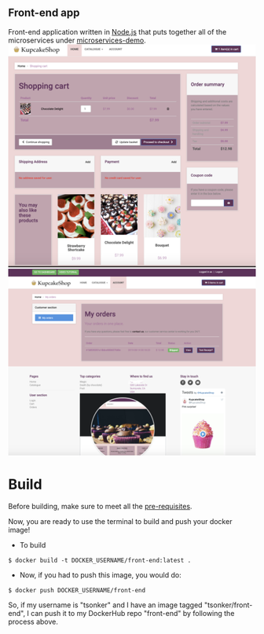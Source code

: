 Front-end app
---
Front-end application written in [Node.js](https://nodejs.org/en/) that puts together all of the microservices under [microservices-demo](https://github.com/microservices-demo/microservices-demo).
![other_1](https://github.com/tanya-sonker/cupcake-shop/blob/master/front-end/Screen%20Shot%202019-08-13%20at%205.18.14%20PM.png)
![other_2](https://github.com/tanya-sonker/cupcake-shop/blob/master/front-end/Screen%20Shot%202019-08-13%20at%205.18.37%20PM.png)

# Build
Before building, make sure to meet all the [pre-requisites](https://github.com/tanya-sonker/KupcakeShop#pre-requisites).

Now, you are ready to use the terminal to build and push your docker image!
- To build 
```
$ docker build -t DOCKER_USERNAME/front-end:latest .
```
- Now, if you had to push this image, you would do:
```
$ docker push DOCKER_USERNAME/front-end
```
So, if my username is "tsonker" and I have an image tagged "tsonker/front-end", I can push it to my DockerHub repo "front-end" by following the process above.
